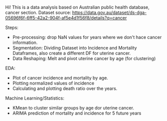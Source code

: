 Hi! This is a data analysis based on Australian public health database, cancer section.
Dataset source: https://data.gov.au/dataset/ds-dga-05696f6f-6ff5-42a2-904f-af5e4d1f56f8/details?q=cancer

Steps:
  - Pre-processing: drop NaN values for years where we don't hace cancer information.
  - Segmentation: Dividing Dataset into Incidence and Mortality Dataframes, also create a different DF for uterine cancer.
  - Data Reshaping: Melt and pivot uterine cancer by age (for clustering)

EDA:
  - Plot of cancer incidence and mortality by age.
  - Plotting normalized values of incidence
  - Calculating and plotting death ratio over the years.

Machine Learning/Statistics:
  - KMean to cluster similar groups by age dor uterine cancer.
  - ARIMA prediction of mortality and incidence for 5 future years
